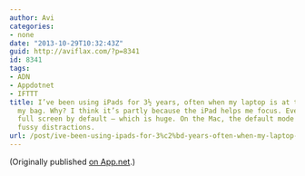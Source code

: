 ```yaml
---
author: Avi
categories:
- none
date: "2013-10-29T10:32:43Z"
guid: http://aviflax.com/?p=8341
id: 8341
tags:
- ADN
- Appdotnet
- IFTTT
title: I’ve been using iPads for 3½ years, often when my laptop is at the ready in
  my bag. Why? I think it’s partly because the iPad helps me focus. Everything is
  full screen by default — which is huge. On the Mac, the default mode is full of
  fussy distractions.
url: /post/ive-been-using-ipads-for-3%c2%bd-years-often-when-my-laptop-is-at-the-ready-in-my-bag-why-i-think-its-partly-because-the-ipad-helps-me-focus-everything-is-full-screen-by-default-2/
---
```

(Originally published [on App.net](http://alpha.app.net/aviflax/post/13809038).)